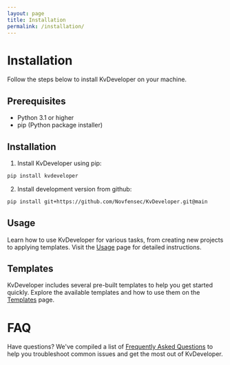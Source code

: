 ```yaml
---
layout: page
title: Installation
permalink: /installation/
---
```


# Installation

Follow the steps below to install KvDeveloper on your machine.

## Prerequisites

- Python 3.1 or higher
- pip (Python package installer)

## Installation

1. Install KvDeveloper using pip:

```bash
pip install kvdeveloper
```

2. Install development version from github:

```bash
pip install git+https://github.com/Novfensec/KvDeveloper.git@main
```

## Usage

Learn how to use KvDeveloper for various tasks, from creating new projects to applying templates. Visit the [Usage](/usage/) page for detailed instructions.

## Templates

KvDeveloper includes several pre-built templates to help you get started quickly. Explore the available templates and how to use them on the [Templates](/templates/) page.

# FAQ

Have questions? We've compiled a list of [Frequently Asked Questions](/faqs/) to help you troubleshoot common issues and get the most out of KvDeveloper.